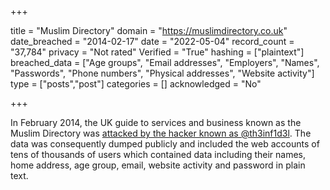 +++

title = "Muslim Directory"
domain = "https://muslimdirectory.co.uk"
date_breached = "2014-02-17"
date = "2022-05-04"
record_count = "37,784"
privacy = "Not rated"
Verified = "True"
hashing = ["plaintext"]
breached_data = ["Age groups", "Email addresses", "Employers", "Names", "Passwords", "Phone numbers", "Physical addresses", "Website activity"]
type = ["posts","post"]
categories = []
acknowledged = "No"


+++


In February 2014, the UK guide to services and business known as the Muslim Directory was <a href="http://www.cyberwarnews.info/2014/02/17/muslim-directory-hacked-38903-user-credentials-leaked/" target="_blank" rel="noopener">attacked by the hacker known as @th3inf1d3l</a>. The data was consequently dumped publicly and included the web accounts of tens of thousands of users which contained data including their names, home address, age group, email, website activity and password in plain text.


